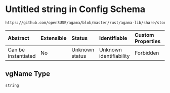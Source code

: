 # Untitled string in Config Schema

```txt
https://github.com/openSUSE/agama/blob/master/rust/agama-lib/share/storage.model.schema.json#/$defs/volumeGroup/properties/vgName
```



| Abstract            | Extensible | Status         | Identifiable            | Custom Properties | Additional Properties | Access Restrictions | Defined In                                                                      |
| :------------------ | :--------- | :------------- | :---------------------- | :---------------- | :-------------------- | :------------------ | :------------------------------------------------------------------------------ |
| Can be instantiated | No         | Unknown status | Unknown identifiability | Forbidden         | Allowed               | none                | [storage.model.schema.json\*](storage.model.schema.json "open original schema") |

## vgName Type

`string`

